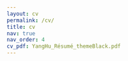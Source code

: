 ```yaml
---
layout: cv
permalink: /cv/
title: cv
nav: true
nav_order: 4
cv_pdf: YangHu_Résumé_themeBlack.pdf
---
```

